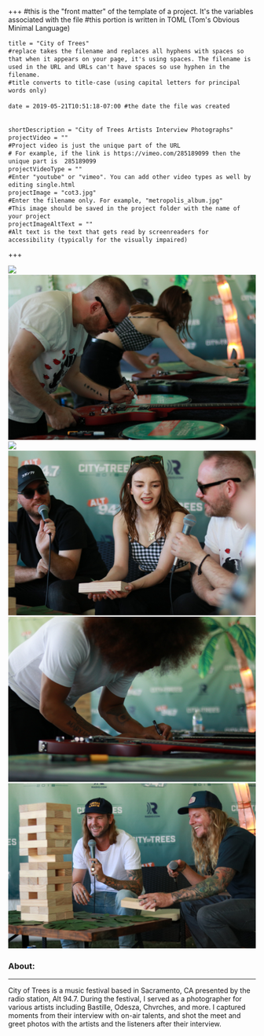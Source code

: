 +++
    #this is the "front matter" of the template of a project. It's the variables associated with the file
    #this portion is written in TOML (Tom's Obvious Minimal Language)
    
    
    title = "City of Trees"
    #replace takes the filename and replaces all hyphens with spaces so that when it appears on your page, it's using spaces. The filename is used in the URL and URLs can't have spaces so use hyphen in the filename.
    #title converts to title-case (using capital letters for principal words only)
    
    date = 2019-05-21T10:51:18-07:00 #the date the file was created

    
    shortDescription = "City of Trees Artists Interview Photographs"
    projectVideo = ""
    #Project video is just the unique part of the URL  
    # For example, if the link is https://vimeo.com/285189099 then the unique part is  285189099
    projectVideoType = ""
    #Enter "youtube" or "vimeo". You can add other video types as well by editing single.html 
    projectImage = "cot3.jpg"
    #Enter the filename only. For example, "metropolis_album.jpg" 
    #This image should be saved in the project folder with the name of your project 
    projectImageAltText = ""
    #Alt text is the text that gets read by screenreaders for accessibility (typically for the visually impaired) 

+++
<div class="container-fluid">
<div class="grid">
     <div class="grid-sizer"></div>
    <div class="grid-item">
      <img src="cot4.jpg" />
    </div>
    <div class="grid-item">
      <img src="cot2.jpg" />
    </div>
    <div class="grid-item">
      <img src="cot3.jpg" />
    </div>
    <div class="grid-item">
      <img src="cot1.jpg" />
    </div>
    <div class="grid-item">
      <img src="cot5.jpg" />
    </div>
     <div class="grid-item">
      <img src="cot6.jpg" />
    </div>
 </div>

 <h3>About:</h3>

<div class="titleline">
<hr>
</div>

 <div class="paragraph">
    <p>City of Trees is a music festival based in Sacramento, CA presented by the radio station, Alt 94.7. During the festival, I served as a photographer for various artists including Bastille, Odesza, Chvrches, and more. I captured moments from their interview with on-air talents, and shot the meet and greet photos with the artists and the listeners after their interview.</p>
</div>
